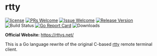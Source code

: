 # rtty

[1]: https://img.shields.io/badge/license-MIT-brightgreen.svg?style=plastic
[2]: /LICENSE
[3]: https://img.shields.io/badge/PRs-welcome-brightgreen.svg?style=plastic
[4]: https://github.com/zhaojh329/rtty-go/pulls
[5]: https://img.shields.io/badge/Issues-welcome-brightgreen.svg?style=plastic
[6]: https://github.com/zhaojh329/rtty-go/issues/new
[7]: https://img.shields.io/badge/release-1.1.1-blue.svg?style=plastic
[8]: https://github.com/zhaojh329/rtty-go/releases
[9]: https://github.com/zhaojh329/rtty-go/workflows/build/badge.svg
[10]: https://goreportcard.com/badge/github.com/zhaojh329/rtty-go
[11]: https://goreportcard.com/report/github.com/zhaojh329/rtty-go
[12]: https://img.shields.io/github/downloads/zhaojh329/rtty-go/total

[![license][1]][2]
[![PRs Welcome][3]][4]
[![Issue Welcome][5]][6]
[![Release Version][7]][8]
![Build Status][9]
[![Go Report Card][10]][11]
![Downloads][12]

**Official Website:** https://rttys.net/

This is a Go language rewrite of the original C-based [rtty](https://github.com/zhaojh329/rtty) remote terminal client.
